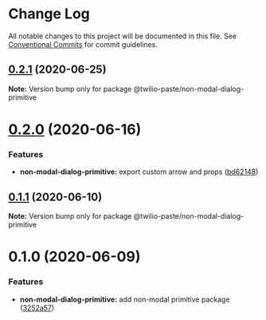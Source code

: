 # Change Log

All notable changes to this project will be documented in this file.
See [Conventional Commits](https://conventionalcommits.org) for commit guidelines.

## [0.2.1](https://github.com/twilio-labs/paste/compare/@twilio-paste/non-modal-dialog-primitive@0.2.0...@twilio-paste/non-modal-dialog-primitive@0.2.1) (2020-06-25)

**Note:** Version bump only for package @twilio-paste/non-modal-dialog-primitive





# [0.2.0](https://github.com/twilio-labs/paste/compare/@twilio-paste/non-modal-dialog-primitive@0.1.1...@twilio-paste/non-modal-dialog-primitive@0.2.0) (2020-06-16)


### Features

* **non-modal-dialog-primitive:** export custom arrow and props ([bd62148](https://github.com/twilio-labs/paste/commit/bd62148c50c9b43a6f803bb65a485d95c08ead33))





## [0.1.1](https://github.com/twilio-labs/paste/compare/@twilio-paste/non-modal-dialog-primitive@0.1.0...@twilio-paste/non-modal-dialog-primitive@0.1.1) (2020-06-10)

**Note:** Version bump only for package @twilio-paste/non-modal-dialog-primitive





# 0.1.0 (2020-06-09)


### Features

* **non-modal-dialog-primitive:** add non-modal primitive package ([3252a57](https://github.com/twilio-labs/paste/commit/3252a5774e8c5a0696ec92341715f20c54d3b34c))
